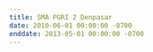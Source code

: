 ```yaml
---
title: SMA PGRI 2 Denpasar
date: 2010-06-01 00:00:00 -0700
enddate: 2013-05-01 00:00:00 -0700
---
```

